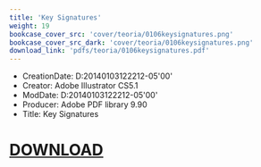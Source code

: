 ```yaml
---
title: 'Key Signatures'
weight: 19
bookcase_cover_src: 'cover/teoria/0106keysignatures.png'
bookcase_cover_src_dark: 'cover/teoria/0106keysignatures.png'
download_link: 'pdfs/teoria/0106keysignatures.pdf'
---
```


- CreationDate: D:20140103122212-05'00'
- Creator: Adobe Illustrator CS5.1
- ModDate: D:20140103122212-05'00'
- Producer: Adobe PDF library 9.90
- Title: Key Signatures
# [DOWNLOAD](/pdfs/teoria/0106keysignatures.pdf)
